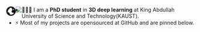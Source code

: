 [<img align="left" height="25" src="https://raw.githubusercontent.com/iconic/open-iconic/master/svg/globe.svg" />](https://www.gcqian.com/)
[<img align="left" height="25" src="https://cdn.jsdelivr.net/npm/simple-icons@3.12.3/icons/googlescholar.svg" />](https://scholar.google.com/citations?user=DUDaxg4AAAAJ&hl=en)


- 👨🏼‍💻 I am a **PhD student** in **3D deep learning** at King Abdullah University of Science and Technology(KAUST). 
- ⚡ Most of my projects are opensourced at GitHub and are pinned below.


<!--
**guochengqian/guochengqian** is a ✨ _special_ ✨ repository because its `README.md` (this file) appears on your GitHub profile.

Here are some ideas to get you started:

- 🔭 I’m currently working on ...
- 🌱 I’m currently learning ...
- 👯 I’m looking to collaborate on ...
- 🤔 I’m looking for help with ...
- 💬 Ask me about ...
- 📫 How to reach me: ...
- 😄 Pronouns: ...
- ⚡ Fun fact: ...

<div align="center">
  <p>

  <a href="https://github.com/guochengqian">

  <img src="https://github-readme-stats.vercel.app/api?username=guochengqian&show_icons=true&theme=default&hide=contribs,issues" />

  </a>
  
  </p>
</div>

-->
